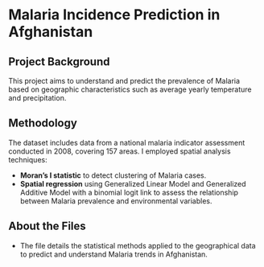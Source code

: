 # Malaria Incidence Prediction in Afghanistan

## Project Background
This project aims to understand and predict the prevalence of Malaria based on geographic characteristics such as average yearly temperature and precipitation.

## Methodology
The dataset includes data from a national malaria indicator assessment conducted in 2008, covering 157 areas. I employed spatial analysis techniques:
- **Moran’s I statistic** to detect clustering of Malaria cases.
- **Spatial regression** using Generalized Linear Model and Generalized Additive Model with a binomial logit link to assess the relationship between Malaria prevalence and environmental variables.

## About the Files
- The file details the statistical methods applied to the geographical data to predict and understand Malaria trends in Afghanistan.


